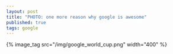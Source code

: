 ```yaml
---
layout: post
title: "PHOTO: one more reason why google is awesome"
published: true
tags: google
---
```


{% image_tag src="/img/google_world_cup.png" width="400" %}